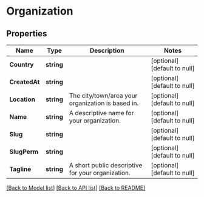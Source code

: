 # Organization

## Properties
Name | Type | Description | Notes
------------ | ------------- | ------------- | -------------
**Country** | **string** |  | [optional] [default to null]
**CreatedAt** | **string** |  | [optional] [default to null]
**Location** | **string** | The city/town/area your organization is based in. | [optional] [default to null]
**Name** | **string** | A descriptive name for your organization. | [optional] [default to null]
**Slug** | **string** |  | [optional] [default to null]
**SlugPerm** | **string** |  | [optional] [default to null]
**Tagline** | **string** | A short public descriptive for your organization. | [optional] [default to null]

[[Back to Model list]](../README.md#documentation-for-models) [[Back to API list]](../README.md#documentation-for-api-endpoints) [[Back to README]](../README.md)


